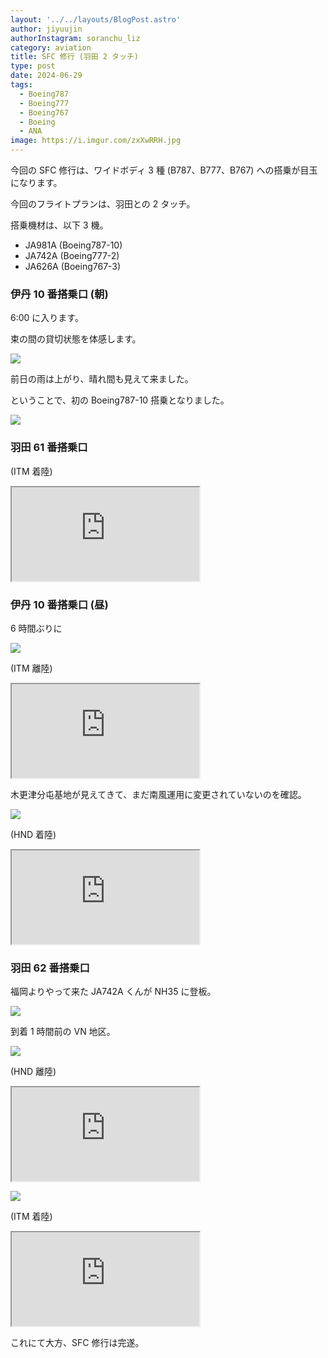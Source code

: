 ```yaml
---
layout: '../../layouts/BlogPost.astro'
author: jiyuujin
authorInstagram: soranchu_liz
category: aviation
title: SFC 修行 (羽田 2 タッチ)
type: post
date: 2024-06-29
tags:
  - Boeing787
  - Boeing777
  - Boeing767
  - Boeing
  - ANA
image: https://i.imgur.com/zxXwRRH.jpg
---
```


今回の SFC 修行は、ワイドボディ 3 種 (B787、B777、B767) への搭乗が目玉になります。

今回のフライトプランは、羽田との 2 タッチ。

搭乗機材は、以下 3 機。

- JA981A (Boeing787-10)
- JA742A (Boeing777-2)
- JA626A (Boeing767-3)

### 伊丹 10 番搭乗口 (朝)

6:00 に入ります。

束の間の貸切状態を体感します。

![](/assets/img/20240629/ITM.JPG)

前日の雨は上がり、晴れ間も見えて来ました。

ということで、初の Boeing787-10 搭乗となりました。

![](/assets/img/20240629/JA981A.JPG)

### 羽田 61 番搭乗口

(ITM 着陸)

<div class="wrapper">
  <div class="container">
    <iframe src="https://www.youtube.com/embed/z_Va5Bo8jXs" class="player" title="Boeing767 音" loading="lazy"></iframe>
  </div>
</div>

### 伊丹 10 番搭乗口 (昼)

6 時間ぶりに

![](/assets/img/20240629/JA626A_1.JPG)

(ITM 離陸)

<div class="wrapper">
  <div class="container">
    <iframe src="https://www.youtube.com/embed/rVEHLZPAyrE" class="player" title="Boeing767 音" loading="lazy"></iframe>
  </div>
</div>

木更津分屯基地が見えてきて、まだ南風運用に変更されていないのを確認。

![](/assets/img/20240629/JA626A_2.JPG)

(HND 着陸)

<div class="wrapper">
  <div class="container">
    <iframe src="https://www.youtube.com/embed/7HtAJvJ50RE" class="player" title="Boeing767 音" loading="lazy"></iframe>
  </div>
</div>

### 羽田 62 番搭乗口

福岡よりやって来た JA742A くんが NH35 に登板。

![](/assets/img/20240629/HND_62.JPG)

到着 1 時間前の VN 地区。

![](/assets/img/20240629/HND_VN.JPG)

(HND 離陸)

<div class="wrapper">
  <div class="container">
    <iframe src="https://www.youtube.com/embed/jvKGvAGTEXE" class="player" title="Boeing777 音" loading="lazy"></iframe>
  </div>
</div>

![](/assets/img/20240629/JA742A.JPG)

(ITM 着陸)

<div class="wrapper">
  <div class="container">
    <iframe src="https://www.youtube.com/embed/zwV6FKAo7H0" class="player" title="Boeing777 音" loading="lazy"></iframe>
  </div>
</div>

これにて大方、SFC 修行は完遂。
